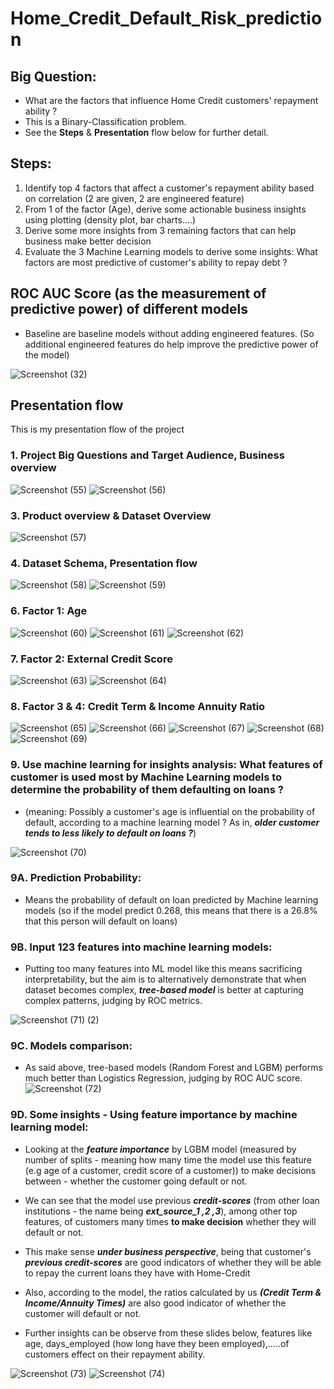 # Home_Credit_Default_Risk_prediction

## Big Question: 
- What are the factors that influence Home Credit customers' repayment ability ?
- This is a Binary-Classification problem.
- See the **Steps** & **Presentation** flow below for further detail. 


## Steps: 
1. Identify top 4 factors that affect a customer's repayment ability based on correlation (2 are given, 2 are engineered feature)
2. From 1 of the factor (Age), derive some actionable business insights using plotting (density plot, bar charts....)
3. Derive some more insights from 3 remaining factors that can help business make better decision
4. Evaluate the 3 Machine Learning models to derive some insights: What factors are most predictive of customer's ability to repay debt ?

## ROC AUC Score (as the measurement of predictive power) of different models
- Baseline are baseline models without adding engineered features. (So additional engineered features do help improve the predictive power of the model)  

![Screenshot (32)](https://github.com/DannyQN123/Home_Credit_Default_Risk_prediction/assets/107457149/e03257de-0fd7-460f-91dc-8750c14adf45)

## Presentation flow
This is my presentation flow of the project 

### 1. Project Big Questions and Target Audience, Business overview

![Screenshot (55)](https://github.com/DannyQN123/Home_Credit_Default_Risk_prediction/assets/107457149/35b52b45-b33a-448d-a43c-a3258d27d020)
![Screenshot (56)](https://github.com/DannyQN123/Home_Credit_Default_Risk_prediction/assets/107457149/17b10d6b-ce12-40d2-9fb6-3925fea66fd5)

### 3. Product overview & Dataset Overview

![Screenshot (57)](https://github.com/DannyQN123/Home_Credit_Default_Risk_prediction/assets/107457149/4667cc61-cac0-44cb-ba48-0c6cb957d7f3)

### 4. Dataset Schema, Presentation flow 

![Screenshot (58)](https://github.com/DannyQN123/Home_Credit_Default_Risk_prediction/assets/107457149/37c1fbf6-f55f-4508-b4cd-76ffaa76c055)
![Screenshot (59)](https://github.com/DannyQN123/Home_Credit_Default_Risk_prediction/assets/107457149/6366a330-73cd-446d-a120-bbf5a2c71b7b)

### 6. Factor 1: Age

![Screenshot (60)](https://github.com/DannyQN123/Home_Credit_Default_Risk_prediction/assets/107457149/91db019d-d0e4-48b5-83f3-677f46fec03c)
![Screenshot (61)](https://github.com/DannyQN123/Home_Credit_Default_Risk_prediction/assets/107457149/933bfbde-0f9b-40e6-84ff-78ae71e87703)
![Screenshot (62)](https://github.com/DannyQN123/Home_Credit_Default_Risk_prediction/assets/107457149/ab1db301-d399-4357-94f8-5dd01cdb211e)

### 7. Factor 2: External Credit Score

![Screenshot (63)](https://github.com/DannyQN123/Home_Credit_Default_Risk_prediction/assets/107457149/2a7dc93e-1fe5-4534-9af8-1c2e4c06477b)
![Screenshot (64)](https://github.com/DannyQN123/Home_Credit_Default_Risk_prediction/assets/107457149/ad5a9a23-27b8-4840-a656-815a118ddad7)

### 8.  Factor 3 & 4: Credit Term & Income Annuity Ratio

![Screenshot (65)](https://github.com/DannyQN123/Home_Credit_Default_Risk_prediction/assets/107457149/eef909aa-2393-4fbd-ae7a-76203cad6bf6)
![Screenshot (66)](https://github.com/DannyQN123/Home_Credit_Default_Risk_prediction/assets/107457149/018bf19a-ea3e-43b6-942c-9f361c67121e)
![Screenshot (67)](https://github.com/DannyQN123/Home_Credit_Default_Risk_prediction/assets/107457149/571ed51f-5834-4232-b9da-41873c070d93)
![Screenshot (68)](https://github.com/DannyQN123/Home_Credit_Default_Risk_prediction/assets/107457149/a2255742-add4-401f-99e4-4d06f9f027e2)
![Screenshot (69)](https://github.com/DannyQN123/Home_Credit_Default_Risk_prediction/assets/107457149/48904444-47b7-434b-afea-5b4b369764af)

### 9. Use machine learning for insights analysis: What features of customer is used most by Machine Learning models to determine the probability of them defaulting on loans ?  
- (meaning: Possibly a customer's age is influential on the probability of default, according to a machine learning model ? As in, ***older customer tends to less likely to default on loans ?***) 

![Screenshot (70)](https://github.com/DannyQN123/Home_Credit_Default_Risk_prediction/assets/107457149/909470dc-d605-47d9-b5a2-9bbb31ba89dd)

### 9A. Prediction Probability:  
- Means the probability of default on loan predicted by Machine learning models (so if the model predict 0.268, this means that there is a 26.8% that this person will default on loans)  
### 9B. Input 123 features into machine learning models:   
- Putting too many features into ML model like this means sacrificing interpretability, but the aim is to alternatively demonstrate that when dataset becomes complex, ***tree-based model*** is better at capturing complex patterns, judging by ROC metrics.  

![Screenshot (71) (2)](https://github.com/DannyQN123/Loan_Default_Risk_Analysis/assets/107457149/6c49394c-fb3f-43e2-bc7d-3b743a8316b7)

### 9C. Models comparison:  
- As said above, tree-based models (Random Forest and LGBM) performs much better than Logistics Regression, judging by ROC AUC score. 
![Screenshot (72)](https://github.com/DannyQN123/Home_Credit_Default_Risk_prediction/assets/107457149/50f4e1b3-9ac6-429b-baf4-eca7ea8c42f2)
### 9D. Some insights - Using feature importance by machine learning model:  

- Looking at the ***feature importance*** by LGBM model (measured by number of splits - meaning how many time the model use this feature (e.g age of a customer, credit score of a customer)) to make decisions between - whether the customer going default or not.  

- We can see that the model use previous ***credit-scores*** (from other loan institutions - the name being ***ext_source_1 ,2 ,3***), among other top features, of customers many times **to make decision** whether they will default or not.   

- This make sense ***under business perspective***, being that customer's ***previous credit-scores*** are good indicators of whether they will be able to repay the current loans they have with Home-Credit     
- Also, according to the model, the ratios calculated by us ***(Credit Term & Income/Annuity Times)*** are also good indicator of whether the customer will default or not.  
- Further insights can be observe from these slides below, features like age, days_employed (how long have they been employed),.....of customers effect on their repayment ability.  

![Screenshot (73)](https://github.com/DannyQN123/Home_Credit_Default_Risk_prediction/assets/107457149/c57dfab0-d4bd-4775-b765-bf686be199e3)
![Screenshot (74)](https://github.com/DannyQN123/Home_Credit_Default_Risk_prediction/assets/107457149/c24be424-879b-4f65-b7e6-9f8ab9942044)


